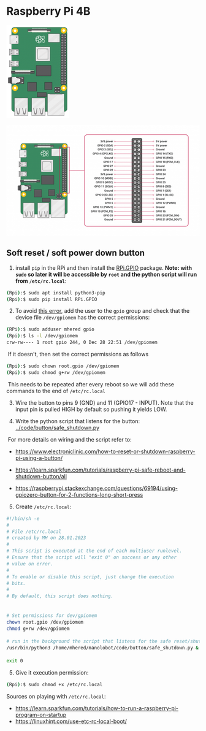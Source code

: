 # Raspberry Pi 4B

![](./assets/images/RPi4B.png)

![](./assets/images/GPIO-diagram-RPi-4.png)

## Soft reset / soft power down button

1. install `pip` in the RPi and then install the [RPi.GPIO](https://pypi.org/project/RPi.GPIO/) package. **Note: with `sudo` so later it will be accessible by `root`  and the python script will run from `/etc/rc.local`**:

```bash
(Rpi):$ sudo apt install python3-pip
(Rpi):$ sudo pip install RPi.GPIO
```

2. To avoid [this error](https://raspberrypi.stackexchange.com/questions/40105/access-gpio-pins-without-root-no-access-to-dev-mem-try-running-as-root), add the user to the `gpio` group and check that the device file `/dev/gpiomem` has the correct permissions:

```bash
(RPi):$ sudo adduser mhered gpio
(Rpi):$ ls -l /dev/gpiomem
crw-rw---- 1 root gpio 244, 0 Dec 28 22:51 /dev/gpiomem
```

​	If it doesn't, then set the correct permissions as follows

```bash
(Rpi):$ sudo chown root.gpio /dev/gpiomem
(Rpi):$ sudo chmod g+rw /dev/gpiomem
```

​	This needs to be repeated after every reboot so we will add these commands to the end of `/etc/rc.local` 

3. Wire the button to pins 9 (GND) and 11 (GPIO17 - INPUT). Note that the input pin is pulled HIGH by default so pushing it yields LOW.

4. Write the python script that listens for the button: [../code/button/safe_shutdown.py](../code/button/safe_shutdown.py)

​	For more details on wiring and the script refer to:

* https://www.electroniclinic.com/how-to-reset-or-shutdown-raspberry-pi-using-a-button/

* https://learn.sparkfun.com/tutorials/raspberry-pi-safe-reboot-and-shutdown-button/all
* https://raspberrypi.stackexchange.com/questions/69194/using-gpiozero-button-for-2-functions-long-short-press

5. Create `/etc/rc.local`:

```bash
#!/bin/sh -e
#
# File /etc/rc.local
# created by MH on 28.01.2023
#
# This script is executed at the end of each multiuser runlevel.
# Ensure that the script will "exit 0" on success or any other
# value on error.
#
# To enable or disable this script, just change the execution
# bits.
#
# By default, this script does nothing.


# Set permissions for dev/gpiomem
chown root.gpio /dev/gpiomem
chmod g+rw /dev/gpiomem

# run in the background the script that listens for the safe reset/shutdown button
/usr/bin/python3 /home/mhered/manolobot/code/button/safe_shutdown.py &

exit 0
```

5. Give it execution permission:

```bash
(Rpi):$ sudo chmod +x /etc/rc.local
```

Sources on playing with `/etc/rc.local`:

* https://learn.sparkfun.com/tutorials/how-to-run-a-raspberry-pi-program-on-startup 
* https://linuxhint.com/use-etc-rc-local-boot/ 
